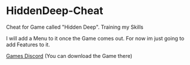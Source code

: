 # HiddenDeep-Cheat
Cheat for Game called "Hidden Deep". Training my Skills

I will add a Menu to it once the Game comes out. For now im just going to add Features to it.

[Games Discord](https://discord.gg/QRQBFey "HiddenDeep") (You can download the Game there)
